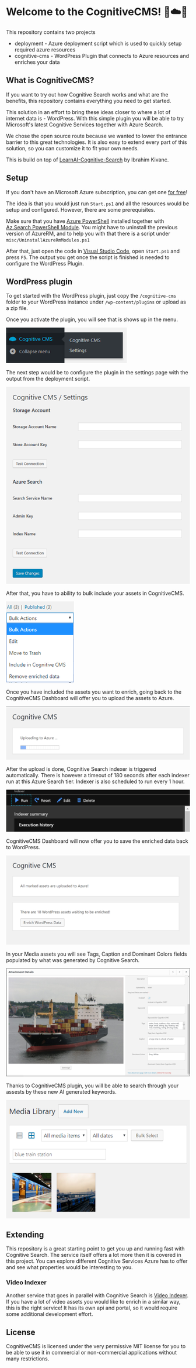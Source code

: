 # Welcome to the CognitiveCMS! 🧠☁️🤯

This repository contains two projects
  * deployment - Azure deployment script which is used to quickly setup required azure resources
  * cognitive-cms - WordPress Plugin that connects to Azure resources and enriches your data

## What is CognitiveCMS?

If you want to try out how Cognitive Search works and what are the benefits, this repository contains everything you need to get started.

This solution in an effort to bring these ideas closer to where a lot of internet data is - WordPress. With this simple plugin you will be able to try Microsoft's latest Cognitive Services together with Azure Search.

We chose the open source route because we wanted to lower the entrance barrier to this great technologies. It is also easy to extend every part of this solution, so you can customize it to fit your own needs.

This is build on top of [LearnAI-Cognitive-Search](https://github.com/ikivanc/LearnAI-Cognitive-Search) by Ibrahim Kivanc.

## Setup

If you don't have an Microsoft Azure subscription, you can get one [for free](https://azure.microsoft.com/en-us/free/)!

The idea is that you would just run ```Start.ps1``` and all the resources would be setup and configured. However, there are some prerequisites.

Make sure that you have [Azure PowerShell](https://docs.microsoft.com/en-us/powershell/azure/) installed together with [Az.Search PowerShell Module](https://docs.microsoft.com/en-us/powershell/module/az.search/). You might have to uninstall the previous version of AzureRM, and to help you with that there is a script under ```misc/UninstallAzureRmModules.ps1```

After that, just open the code in [Visual Studio Code](https://code.visualstudio.com/), open ```Start.ps1``` and press ```F5```. The output you get once the script is finished is needed to configure the WordPress Plugin.

## WordPress plugin

To get started with the WordPress plugin, just copy the ```/cognitive-cms``` folder to your WordPress instance under ```/wp-content/plugins``` or upload as a zip file.

Once you activate the plugin, you will see that is shows up in the menu.

![](./docs/images/Screenshot_1.png)

The next step would be to configure the plugin in the settings page with the output from the deployment script.

![](./docs/images/Screenshot_4.png)

After that, you have to ability to bulk include your assets in CognitiveCMS.

![](./docs/images/Screenshot_3.png)

Once you have included the assets you want to enrich, going back to the CognitiveCMS Dashboard will offer you to upload the assets to Azure.

![](./docs/images/Screenshot_7.png)

After the upload is done, Cognitive Search indexer is triggered automatically. There is however a timeout of 180 seconds after each indexer run at this Azure Search tier. Indexer is also scheduled to run every 1 hour.

![](./docs/images/Screenshot_8.png)

CognitiveCMS Dashboard will now offer you to save the enriched data back to WordPress.

![](./docs/images/Screenshot_9.png)

In your Media assets you will see Tags, Caption and Dominant Colors fields populated by what was generated by Cognitive Search.

![](./docs/images/Screenshot_11.png)

Thanks to CognitiveCMS plugin, you will be able to search through your assests by these new AI generated keywords.

![](./docs/images/Screenshot_5.png)

## Extending

This repository is a great starting point to get you up and running fast with Cognitive Search. The service itself offers a lot more then it is covered in this project. You can explore different Cognitive Services Azure has to offer and see what properties would be interesting to you.

### Video Indexer

Another service that goes in parallel with Cognitive Search is [Video Indexer](https://vi.microsoft.com/). If you have a lot of video assets you would like to enrich in a similar way, this is the right service! It has its own api and portal, so it would require some additional development effort.

## License
CognitiveCMS is licensed under the very permissive MIT license for you to be able to use it in commercial or non-commercial applications without many restrictions.



